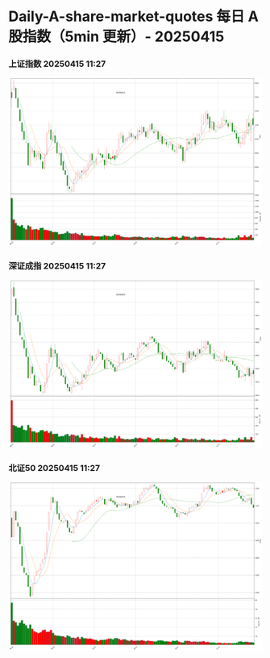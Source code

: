 
# Daily-A-share-market-quotes 每日 A 股指数（5min 更新）- 20250415

### 上证指数 20250415 11:27
![](./fig/2025/4/20250415-sh000001.png)

### 深证成指 20250415 11:27
![](./fig/2025/4/20250415-sz399001.png)

### 北证50 20250415 11:27
![](./fig/2025/4/20250415-bj899050.png)
